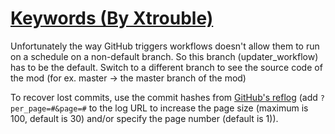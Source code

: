 # [Keywords (By Xtrouble)](https://github.com/Xtrouble/Keywords)

Unfortunately the way GitHub triggers workflows doesn't allow them to run on a schedule on a non-default branch. So this branch (updater_workflow) has to be the default. Switch to a different branch to see the source code of the mod (for ex. master -> the master branch of the mod)

To recover lost commits, use the commit hashes from [GitHub's reflog](https://api.github.com/repos/KtaneModules/Keywords-Xtrouble/events) (add `?per_page=#&page=#` to the log URL to increase the page size (maximum is 100, default is 30) and/or specify the page number (default is 1)).
